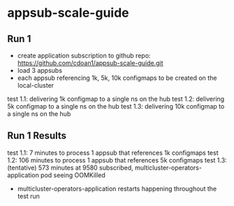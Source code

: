 # appsub-scale-guide

## Run 1

* create application subscription to github repo: https://github.com/cdoan1/appsub-scale-guide.git
* load 3 appsubs
* each appsub referencing 1k, 5k, 10k configmaps to be created on the local-cluster

test 1.1: delivering 1k configmap to a single ns on the hub
test 1.2: delivering 5k configmap to a single ns on the hub
test 1.3: delivering 10k configmap to a single ns on the hub

## Run 1 Results

test 1.1: 7 minutes to process 1 appsub that references 1k configmaps
test 1.2: 106 minutes to process 1 appsub that references 5k configmaps
test 1.3: (tentative) 573 minutes at 9580 subscribed, multicluster-operators-application pod seeing OOMKilled

* multicluster-operators-application restarts happening throughout the test run

